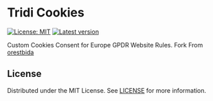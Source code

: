 # Tridi Cookies

[![License: MIT](https://img.shields.io/badge/License-MIT-green.svg)](https://opensource.org/licenses/MIT)
[![Latest version](https://img.shields.io/github/package-json/v/trigidigital/tridi-cookies?color=2b4eed&label=Release)](https://github.com/trigidigital/tridi-cookies/releases)

Custom Cookies Consent for Europe GPDR Website Rules.
Fork From [orestbida](https://github.com/orestbida/cookieconsent)

## License
Distributed under the MIT License. See [LICENSE](https://github.com/orestbida/cookieconsent/blob/master/LICENSE) for more information.
